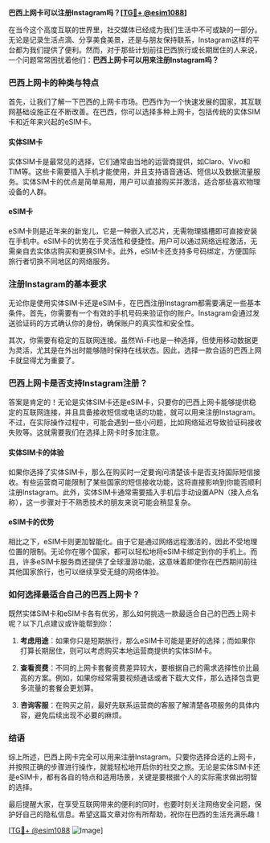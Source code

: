 **巴西上网卡可以注册Instagram吗？[[TG💪+ @esim1088](https://t.me/s/esim1088)]**

在当今这个高度互联的世界里，社交媒体已经成为我们生活中不可或缺的一部分。无论是记录生活点滴、分享美食美景，还是与朋友保持联系，Instagram这样的平台都为我们提供了便利。然而，对于那些计划前往巴西旅行或长期居住的人来说，一个问题常常困扰着他们：**巴西上网卡可以用来注册Instagram吗？**

### 巴西上网卡的种类与特点

首先，让我们了解一下巴西的上网卡市场。巴西作为一个快速发展的国家，其互联网基础设施正在不断改善。在巴西，你可以选择多种上网卡，包括传统的实体SIM卡和近年来兴起的eSIM卡。

#### 实体SIM卡

实体SIM卡是最常见的选择，它们通常由当地的运营商提供，如Claro、Vivo和TIM等。这些卡需要插入手机才能使用，并且支持语音通话、短信以及数据流量服务。实体SIM卡的优点是简单易用，用户可以直接购买并激活，适合那些喜欢物理设备的人群。

#### eSIM卡

eSIM卡则是近年来的新宠儿，它是一种嵌入式芯片，无需物理插槽即可直接安装在手机中。eSIM卡的优势在于灵活性和便捷性。用户可以通过网络远程激活，无需亲自去实体店购买和更换SIM卡。此外，eSIM卡还支持多号码绑定，方便国际旅行者切换不同地区的网络服务。

### 注册Instagram的基本要求

无论你是使用实体SIM卡还是eSIM卡，在巴西注册Instagram都需要满足一些基本条件。首先，你需要有一个有效的手机号码来验证你的账户。Instagram会通过发送验证码的方式确认你的身份，确保账户的真实性和安全性。

其次，你需要有稳定的互联网连接。虽然Wi-Fi也是一种选择，但使用移动数据更为灵活，尤其是在外出时能够随时保持在线状态。因此，选择一款合适的巴西上网卡就显得尤为重要了。

### 巴西上网卡是否支持Instagram注册？

答案是肯定的！无论是实体SIM卡还是eSIM卡，只要你的巴西上网卡能够提供稳定的互联网连接，并且具备接收短信或电话的功能，就可以用来注册Instagram。不过，在实际操作过程中，可能会遇到一些小问题，比如网络延迟导致验证码接收失败等。这就需要我们在选择上网卡时多加注意。

#### 实体SIM卡的体验

如果你选择了实体SIM卡，那么在购买时一定要询问清楚该卡是否支持国际短信接收。有些运营商可能限制了某些国家的短信接收功能，这将直接影响到你能否顺利注册Instagram。此外，实体SIM卡通常需要插入手机后手动设置APN（接入点名称），这一步骤对于不熟悉技术的朋友来说可能会稍显复杂。

#### eSIM卡的优势

相比之下，eSIM卡则更加智能化。由于它是通过网络远程激活的，因此不受地理位置的限制。无论你在哪个国家，都可以轻松地将eSIM卡绑定到你的手机上。而且，许多eSIM卡服务商还提供了全球漫游功能，这意味着即使你在巴西期间前往其他国家旅行，也可以继续享受无缝的网络体验。

### 如何选择最适合自己的巴西上网卡？

既然实体SIM卡和eSIM卡各有优劣，那么如何挑选一款最适合自己的巴西上网卡呢？以下几点建议或许能帮到你：

1. **考虑用途**：如果你只是短期旅行，那么eSIM卡可能是更好的选择；而如果你打算长期居住，则可以考虑购买本地运营商提供的实体SIM卡。
   
2. **查看资费**：不同的上网卡套餐资费差异较大，要根据自己的需求选择性价比最高的方案。例如，如果你经常需要视频通话或者下载大文件，那么选择包含更多流量的套餐会更划算。

3. **咨询客服**：在购买之前，最好先联系运营商的客服了解清楚各项服务的具体内容，避免后续出现不必要的麻烦。

### 结语

综上所述，巴西上网卡完全可以用来注册Instagram。只要你选择合适的上网卡，并按照正确的步骤进行操作，就能轻松地开启你的社交之旅。无论是实体SIM卡还是eSIM卡，都有各自的特点和适用场景，关键是要根据个人的实际需求做出明智的选择。

最后提醒大家，在享受互联网带来的便利的同时，也要时刻关注网络安全问题，保护好自己的隐私信息。希望这篇文章对你有所帮助，祝你在巴西的生活充满乐趣！

[[TG💪+ @esim1088](https://t.me/s/esim1088) ![Image](https://i.postimg.cc/4NQfJmqS/Snipaste-2025-05-13-00-14-12.png)]